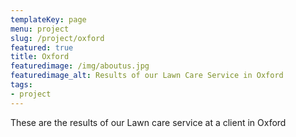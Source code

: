 ```yaml
---
templateKey: page
menu: project
slug: /project/oxford
featured: true
title: Oxford
featuredimage: /img/aboutus.jpg
featuredimage_alt: Results of our Lawn Care Service in Oxford
tags:
- project
---
```

These are the results of our Lawn care service at a client in Oxford


